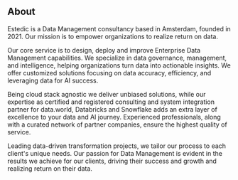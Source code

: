 ## About

<!--

**Here are some ideas to get you started:**

🙋‍♀️ A short introduction - what is your organization all about?
🌈 Contribution guidelines - how can the community get involved?
👩‍💻 Useful resources - where can the community find your docs? Is there anything else the community should know?
🍿 Fun facts - what does your team eat for breakfast?
🧙 Remember, you can do mighty things with the power of [Markdown](https://docs.github.com/github/writing-on-github/getting-started-with-writing-and-formatting-on-github/basic-writing-and-formatting-syntax)
-->
Estedic is a Data Management consultancy based in Amsterdam, founded in 2021. Our mission is to empower organizations to realize return on data.

Our core service is to design, deploy and improve Enterprise Data Management capabilities. We specialize in data governance, management, and intelligence, helping organizations turn data into actionable insights. We offer customized solutions focusing on data accuracy, efficiency, and leveraging data for AI success.

Being cloud stack agnostic we deliver unbiased solutions, while our expertise as certified and registered consulting and system integration partner for data.world, Databricks and Snowflake adds an extra layer of excellence to your data and AI journey. Experienced professionals, along with a curated network of partner companies, ensure the highest quality of service.

Leading data-driven transformation projects, we tailor our process to each client's unique needs. Our passion for Data Management is evident in the results we achieve for our clients, driving their success and growth and realizing return on their data. 
